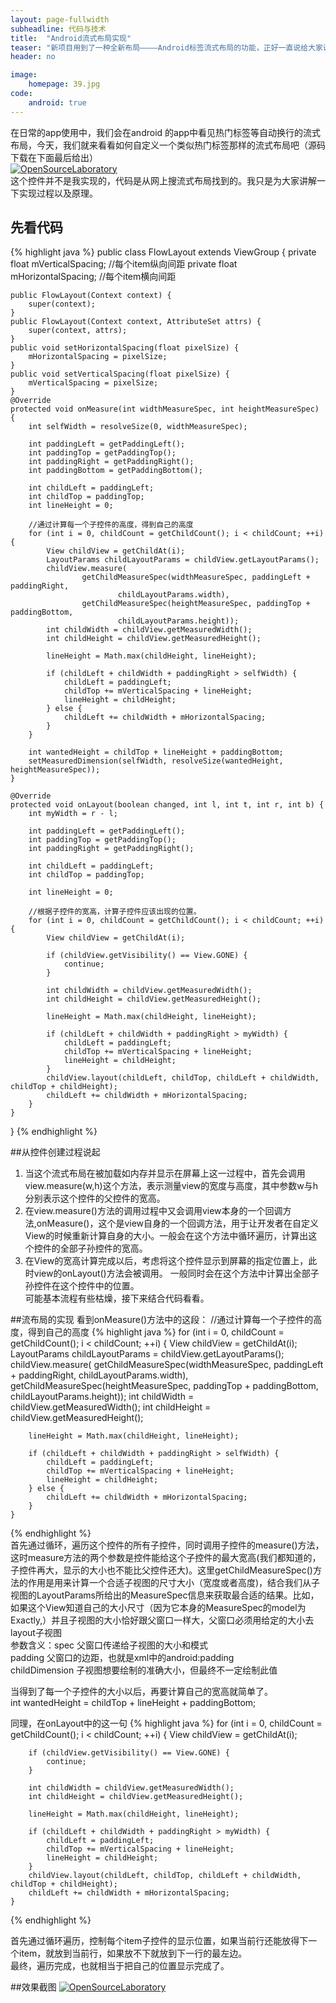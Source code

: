 ```yaml
---
layout: page-fullwidth
subheadline: 代码与技术
title:  "Android流式布局实现"
teaser: "新项目用到了一种全新布局————Android标签流式布局的功能，正好一直说给大家讲自定义控件的实现，今天就为大家讲一种android流式布局的实现。"
header: no

image:
    homepage: 39.jpg
code: 
    android: true
--- 
```


在日常的app使用中，我们会在android 的app中看见热门标签等自动换行的流式布局，今天，我们就来看看如何自定义一个类似热门标签那样的流式布局吧（源码下载在下面最后给出）  
[![OpenSourceLaboratory](/images/blog_image/20150606_1.jpg)](http://www.kymjs.com/)  
这个控件并不是我实现的，代码是从网上搜流式布局找到的。我只是为大家讲解一下实现过程以及原理。  

## 先看代码
{% highlight java %} 
public class FlowLayout extends ViewGroup {
    private float mVerticalSpacing; //每个item纵向间距
    private float mHorizontalSpacing; //每个item横向间距

    public FlowLayout(Context context) {
        super(context);
    }
    public FlowLayout(Context context, AttributeSet attrs) {
        super(context, attrs);
    }
    public void setHorizontalSpacing(float pixelSize) {
        mHorizontalSpacing = pixelSize;
    }
    public void setVerticalSpacing(float pixelSize) {
        mVerticalSpacing = pixelSize;
    }
    @Override
    protected void onMeasure(int widthMeasureSpec, int heightMeasureSpec) {
        int selfWidth = resolveSize(0, widthMeasureSpec);

        int paddingLeft = getPaddingLeft();
        int paddingTop = getPaddingTop();
        int paddingRight = getPaddingRight();
        int paddingBottom = getPaddingBottom();

        int childLeft = paddingLeft;
        int childTop = paddingTop;
        int lineHeight = 0;

        //通过计算每一个子控件的高度，得到自己的高度
        for (int i = 0, childCount = getChildCount(); i < childCount; ++i) {
            View childView = getChildAt(i);
            LayoutParams childLayoutParams = childView.getLayoutParams();
            childView.measure(
                    getChildMeasureSpec(widthMeasureSpec, paddingLeft + paddingRight,
                            childLayoutParams.width),
                    getChildMeasureSpec(heightMeasureSpec, paddingTop + paddingBottom,
                            childLayoutParams.height));
            int childWidth = childView.getMeasuredWidth();
            int childHeight = childView.getMeasuredHeight();

            lineHeight = Math.max(childHeight, lineHeight);

            if (childLeft + childWidth + paddingRight > selfWidth) {
                childLeft = paddingLeft;
                childTop += mVerticalSpacing + lineHeight;
                lineHeight = childHeight;
            } else {
                childLeft += childWidth + mHorizontalSpacing;
            }
        }

        int wantedHeight = childTop + lineHeight + paddingBottom;
        setMeasuredDimension(selfWidth, resolveSize(wantedHeight, heightMeasureSpec));
    }

    @Override
    protected void onLayout(boolean changed, int l, int t, int r, int b) {
        int myWidth = r - l;

        int paddingLeft = getPaddingLeft();
        int paddingTop = getPaddingTop();
        int paddingRight = getPaddingRight();

        int childLeft = paddingLeft;
        int childTop = paddingTop;

        int lineHeight = 0;

        //根据子控件的宽高，计算子控件应该出现的位置。
        for (int i = 0, childCount = getChildCount(); i < childCount; ++i) {
            View childView = getChildAt(i);

            if (childView.getVisibility() == View.GONE) {
                continue;
            }

            int childWidth = childView.getMeasuredWidth();
            int childHeight = childView.getMeasuredHeight();

            lineHeight = Math.max(childHeight, lineHeight);

            if (childLeft + childWidth + paddingRight > myWidth) {
                childLeft = paddingLeft;
                childTop += mVerticalSpacing + lineHeight;
                lineHeight = childHeight;
            }
            childView.layout(childLeft, childTop, childLeft + childWidth, childTop + childHeight);
            childLeft += childWidth + mHorizontalSpacing;
        }
    }
}
{% endhighlight %}

##从控件创建过程说起
1. 当这个流式布局在被加载如内存并显示在屏幕上这一过程中，首先会调用view.measure(w,h)这个方法，表示测量view的宽度与高度，其中参数w与h分别表示这个控件的父控件的宽高。  
2. 在view.measure()方法的调用过程中又会调用view本身的一个回调方法,onMeasure()，这个是view自身的一个回调方法，用于让开发者在自定义View的时候重新计算自身的大小。一般会在这个方法中循环遍历，计算出这个控件的全部子孙控件的宽高。  
3. 在View的宽高计算完成以后，考虑将这个控件显示到屏幕的指定位置上，此时view的onLayout()方法会被调用。 一般同时会在这个方法中计算出全部子孙控件在这个控件中的位置。  
可能基本流程有些枯燥，接下来结合代码看看。  

##流布局的实现
看到onMeasure()方法中的这段：
//通过计算每一个子控件的高度，得到自己的高度
{% highlight java %} 
	for (int i = 0, childCount = getChildCount(); i < childCount; ++i) {
	    View childView = getChildAt(i);
	    LayoutParams childLayoutParams = childView.getLayoutParams();
	    childView.measure(
	            getChildMeasureSpec(widthMeasureSpec, paddingLeft + paddingRight,
	                    childLayoutParams.width),
	            getChildMeasureSpec(heightMeasureSpec, paddingTop + paddingBottom,
	                    childLayoutParams.height));
	    int childWidth = childView.getMeasuredWidth();
	    int childHeight = childView.getMeasuredHeight();

	    lineHeight = Math.max(childHeight, lineHeight);

	    if (childLeft + childWidth + paddingRight > selfWidth) {
	        childLeft = paddingLeft;
	        childTop += mVerticalSpacing + lineHeight;
	        lineHeight = childHeight;
	    } else {
	        childLeft += childWidth + mHorizontalSpacing;
	    }
	}
{% endhighlight %}	
首先通过循环，遍历这个控件的所有子控件，同时调用子控件的measure()方法，这时measure方法的两个参数是控件能给这个子控件的最大宽高(我们都知道的，子控件再大，显示的大小也不能比父控件还大)。这里getChildMeasureSpec()方法的作用是用来计算一个合适子视图的尺寸大小（宽度或者高度)，结合我们从子视图的LayoutParams所给出的MeasureSpec信息来获取最合适的结果。比如，如果这个View知道自己的大小尺寸（因为它本身的MeasureSpec的model为Exactly,）并且子视图的大小恰好跟父窗口一样大，父窗口必须用给定的大小去layout子视图    
参数含义：spec 父窗口传递给子视图的大小和模式  
         padding 父窗口的边距，也就是xml中的android:padding  
        childDimension 子视图想要绘制的准确大小，但最终不一定绘制此值  

当得到了每一个子控件的大小以后，再要计算自己的宽高就简单了。  
	int wantedHeight = childTop + lineHeight + paddingBottom;  

同理，在onLayout中的这一句
{% highlight java %} 
	for (int i = 0, childCount = getChildCount(); i < childCount; ++i) {
	    View childView = getChildAt(i);

	    if (childView.getVisibility() == View.GONE) {
	        continue;
	    }

	    int childWidth = childView.getMeasuredWidth();
	    int childHeight = childView.getMeasuredHeight();

	    lineHeight = Math.max(childHeight, lineHeight);

	    if (childLeft + childWidth + paddingRight > myWidth) {
	        childLeft = paddingLeft;
	        childTop += mVerticalSpacing + lineHeight;
	        lineHeight = childHeight;
	    }
	    childView.layout(childLeft, childTop, childLeft + childWidth, childTop + childHeight);
	    childLeft += childWidth + mHorizontalSpacing;
	} 
{% endhighlight %}

首先通过循环遍历，控制每个item子控件的显示位置，如果当前行还能放得下一个item，就放到当前行，如果放不下就放到下一行的最左边。  
最终，遍历完成，也就相当于把自己的位置显示完成了。

##效果截图
[![OpenSourceLaboratory](/images/blog_image/20150606_2.gif)](http://www.kymjs.com/)  